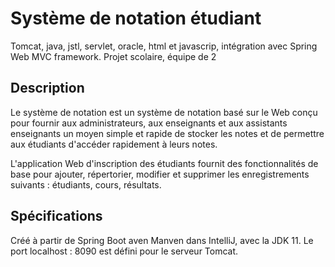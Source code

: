 Système de notation étudiant
============================
Tomcat, java, jstl, servlet, oracle, html et javascrip, intégration avec Spring Web MVC framework.
Projet scolaire, équipe de 2

Description
-----------
Le système de notation est un système de notation basé sur le Web conçu pour fournir aux administrateurs, aux enseignants et aux assistants enseignants un moyen simple et rapide de stocker les notes et de permettre aux étudiants d'accéder rapidement à leurs notes. 

L'application Web d'inscription des étudiants fournit des fonctionnalités de base pour ajouter, répertorier, modifier et supprimer les enregistrements suivants : étudiants, cours, résultats. 

Spécifications 
--------------
Créé à partir de Spring Boot aven Manven dans IntelliJ, avec la JDK 11.
Le port localhost : 8090 est défini pour le serveur Tomcat.
